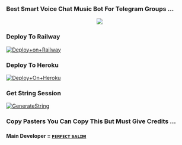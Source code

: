 ### Best Smart Voice Chat Music Bot For Telegram Groups ...


<p align="center"><a href="https://t.me/xmartperson"><img src="https://telegra.ph/file/564f5ebbd100278261a03.jpg"></a></p>




### Deploy To Railway

[![Deploy+on+Railway](https://railway.app/button.svg)](https://railway.app/new/template?template=https://github.com/S780821/Rockerz_Musicplayer&envs=API_ID,API_HASH,BOT_TOKEN,STRING_SESSION)


### Deploy To Heroku

[![Deploy+On+Heroku](https://www.herokucdn.com/deploy/button.svg)](https://heroku.com/deploy?template=https://github.com/S780821/Rockerz_Musicplayer)



### Get String Session

[![GenerateString](https://img.shields.io/badge/repl.it-generateString-yellowgreen)](https://replit.com/@S780821/Rockerz_Session)



### Copy Pasters You Can Copy This But Must Give Credits ...

#### Main Developer = [ᴘᴇʀғᴇᴄᴛ sᴀʟɪᴍ](@xmartperson)
